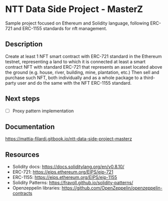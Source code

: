 # NTT Data Side Project - MasterZ

Sample project focused on Ethereum and Solidity language, following ERC-721 and ERC-1155 standards for nft management.

## Description

Create at least 1 NFT smart contract with ERC-721 standard in the Ethereum testnet, representing a land to which it is connected at least a smart contract NFT with standard ERC-721 that represents an asset located above the ground (e.g. house, river, building, mine, plantation, etc.)
Then sell and purchase such NFT, both individually and as a whole package to a third-party user and do the same with the NFT ERC-1155 standard.

## Next steps

- [ ] Proxy pattern implementation

## Documentation

https://mattia-filardi.gitbook.io/ntt-data-side-project-masterz

## Resources

- Solidity docs: https://docs.soliditylang.org/en/v0.8.10/
- ERC-721: https://eips.ethereum.org/EIPS/eip-721
- ERC-1155: https://eips.ethereum.org/EIPS/eip-1155
- Solidity Patterns: https://fravoll.github.io/solidity-patterns/
- Openzeppelin libraries: https://github.com/OpenZeppelin/openzeppelin-contracts
